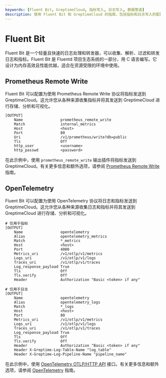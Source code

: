 ```yaml
---
keywords: [Fluent Bit, GreptimeCloud, 指标写入, 日志写入, 数据管道]
description: 使用 Fluent Bit 和 GreptimeCloud 的指南，包括指标和日志写入的配置，以及运行 Fluent Bit 的示例配置。
---
```


# Fluent Bit

Fluent Bit 是一个轻量且快速的日志处理和转发器，可以收集、解析、过滤和转发日志和指标。Fluent Bit 是 Fluentd 项目生态系统的一部分，用 C 语言编写。它设计为内存高效且性能优越，适合在资源受限的环境中使用。

## Prometheus Remote Write

Fluent Bit 可以配置为使用 Prometheus Remote Write 协议将指标发送到 GreptimeCloud。这允许您从各种来源收集指标并将其发送到 GreptimeCloud 进行存储、分析和可视化。

```
[OUTPUT]
    Name                 prometheus_remote_write
    Match                internal_metrics
    Host                 <host>
    Port                 80
    Uri                  /v1/prometheus/write?db=public
    Tls                  Off
    http_user            <username>
    http_passwd          <password>
```

在此示例中，使用 `prometheus_remote_write` 输出插件将指标发送到 GreptimeCloud。有关更多信息和额外选项，请参阅 [Prometheus Remote Write](https://docs.greptime.com/zh/user-guide/ingest-data/for-observability/prometheus) 指南。

## OpenTelemetry

Fluent Bit 可以配置为使用 OpenTelemetry 协议将日志和指标发送到 GreptimeCloud。这允许您从各种来源收集日志和指标并将其发送到 GreptimeCloud 进行存储、分析和可视化。

```
# 仅用于指标
[OUTPUT]
    Name                 opentelemetry
    Alias                opentelemetry_metrics
    Match                *_metrics
    Host                 <host>
    Port                 4000
    Metrics_uri          /v1/otlp/v1/metrics
    Logs_uri             /v1/otlp/v1/logs
    Traces_uri           /v1/otlp/v1/traces
    Log_response_payload True
    Tls                  Off
    Tls.verify           Off
    Header               Authorization "Basic <token> if any"

# 仅用于日志
[OUTPUT]
    Name                 opentelemetry
    Alias                opentelemetry_logs
    Match                *_logs
    Host                 <host>
    Port                 80
    Metrics_uri          /v1/otlp/v1/metrics
    Logs_uri             /v1/otlp/v1/logs
    Traces_uri           /v1/otlp/v1/traces
    Log_response_payload True
    Tls                  Off
    Tls.verify           Off
    Header               Authorization "Basic <token> if any"
    Header X-Greptime-Log-Table-Name "log_table"
    Header X-Greptime-Log-Pipeline-Name "pipeline_name"
```

在此示例中，使用 [OpenTelemetry OTLP/HTTP API](https://docs.greptime.com/zh/user-guide/ingest-data/for-observability/opentelemetry) 接口。有关更多信息和额外选项，请参阅 [OpenTelemetry](https://docs.greptime.com/zh/user-guide/ingest-data/for-observability/opentelemetry) 指南。